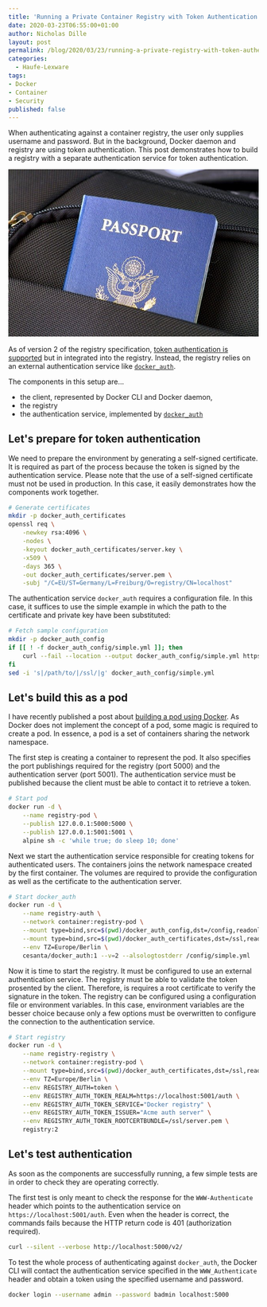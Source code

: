 ```yaml
---
title: 'Running a Private Container Registry with Token Authentication'
date: 2020-03-23T06:55:00+01:00
author: Nicholas Dille
layout: post
permalink: /blog/2020/03/23/running-a-private-registry-with-token-authentication/
categories:
  - Haufe-Lexware
tags:
- Docker
- Container
- Security
published: false
---
```

When authenticating against a container registry, the user only supplies username and password. But in the background, Docker daemon and registry are using token authentication. This post demonstrates how to build a registry with a separate authentication service for token authentication.

<img src="/media/2020/03/passport_640.jpg" />

<!--more-->

As of version 2 of the registry specification, [token authentication is supported](https://docs.docker.com/registry/spec/auth/token/) but in integrated into the registry. Instead, the registry relies on an external authentication service like [`docker_auth`](https://github.com/cesanta/docker_auth).

The components in this setup are...
- the client, represented by Docker CLI and Docker daemon,
- the registry
- the authentication service, implemented by [`docker_auth`](https://github.com/cesanta/docker_auth)

## Let's prepare for token authentication

We need to prepare the environment by generating a self-signed certificate. It is required as part of the process because the token is signed by the authentication service. Please note that the use of a self-signed certificate must not be used in production. In this case, it easily demonstrates how the components work together.

```bash
# Generate certificates
mkdir -p docker_auth_certificates
openssl req \
    -newkey rsa:4096 \
    -nodes \
    -keyout docker_auth_certificates/server.key \
    -x509 \
    -days 365 \
    -out docker_auth_certificates/server.pem \
    -subj "/C=EU/ST=Germany/L=Freiburg/O=registry/CN=localhost"
```

The authentication service `docker_auth` requires a configuration file. In this case, it suffices to use the simple example in which the path to the certificate and private key have been substituted:

```bash
# Fetch sample configuration
mkdir -p docker_auth_config
if [[ ! -f docker_auth_config/simple.yml ]]; then
    curl --fail --location --output docker_auth_config/simple.yml https://github.com/cesanta/docker_auth/raw/master/examples/simple.yml
fi
sed -i 's|/path/to/|/ssl/|g' docker_auth_config/simple.yml
```

## Let's build this as a pod

I have recently published a post about [building a pod using Docker](/blog/2019/10/11/how-to-use-the-pod-concept-for-an-isolated-environment-in-docker-workshops/). As Docker does not implement the concept of a pod, some magic is required to create a pod. In essence, a pod is a set of containers sharing the network namespace.

The first step is creating a container to represent the pod. It also specifies the port publishings required for the registry (port 5000) and the authentication server (port 5001). The authentication service must be published because the client must be able to contact it to retrieve a token.

```bash
# Start pod
docker run -d \
    --name registry-pod \
    --publish 127.0.0.1:5000:5000 \
    --publish 127.0.0.1:5001:5001 \
    alpine sh -c 'while true; do sleep 10; done'
```

Next we start the authentication service responsible for creating tokens for authenticated users. The containers joins the network namespace created by the first container. The volumes are required to provide the configuration as well as the certificate to the authentication server.

```bash
# Start docker_auth
docker run -d \
    --name registry-auth \
    --network container:registry-pod \
    --mount type=bind,src=$(pwd)/docker_auth_config,dst=/config,readonly \
    --mount type=bind,src=$(pwd)/docker_auth_certificates,dst=/ssl,readonly \
    --env TZ=Europe/Berlin \
    cesanta/docker_auth:1 --v=2 --alsologtostderr /config/simple.yml
```

Now it is time to start the registry. It must be configured to use an external authentication service. The registry must be able to validate the token prosented by the client. Therefore, is requires a root certificate to verify the signature in the token. The registry can be configured using a configuration file or environment variables. In this case, environment variables are the besser choice because only a few options must be overwritten to configure the connection to the authentication service.

```bash
# Start registry
docker run -d \
    --name registry-registry \
    --network container:registry-pod \
    --mount type=bind,src=$(pwd)/docker_auth_certificates,dst=/ssl,readonly \
    --env TZ=Europe/Berlin \
    --env REGISTRY_AUTH=token \
    --env REGISTRY_AUTH_TOKEN_REALM=https://localhost:5001/auth \
    --env REGISTRY_AUTH_TOKEN_SERVICE="Docker registry" \
    --env REGISTRY_AUTH_TOKEN_ISSUER="Acme auth server" \
    --env REGISTRY_AUTH_TOKEN_ROOTCERTBUNDLE=/ssl/server.pem \
    registry:2
```

## Let's test authentication

As soon as the components are successfully running, a few simple tests are in order to check they are operating correctly.

The first test is only meant to check the response for the `WWW-Authenticate` header which points to the authentication service on `https://localhost:5001/auth`. Even when the header is correct, the commands fails because the HTTP return code is 401 (authorization required).

```bash
curl --silent --verbose http://localhost:5000/v2/
```

To test the whole process of authenticating against `docker_auth`, the Docker CLI will contact the authentication service specified in the `WWW_Authenticate` header and obtain a token using the specified username and password.

```bash
docker login --username admin --password badmin localhost:5000
```
